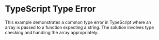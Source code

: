 # TypeScript Type Error
This example demonstrates a common type error in TypeScript where an array is passed to a function expecting a string.  The solution involves type checking and handling the array appropriately.